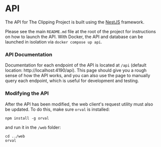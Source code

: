 # API

The API for The Clipping Project is built using the [NestJS](https://nestjs.com/) framework.

Please see the main `README.md` file at the root of the project for instructions on how to launch the API.
With Docker, the API and database can be launched in isolation via `docker compose up api`.

### API Documentation

Documentation for each endpoint of the API is located at `/api` (default location: http://localhost:4190/api).
This page should give you a rough sense of how the API works, and you can also use the page to manually query each endpoint, which is useful for development and testing.

### Modifying the API
After the API has been modified, the web client's request utility must also be updated.
To do this, make sure `orval` is installed:
```
npm install -g orval
```
and run it in the `/web` folder:
```
cd ../web
orval
```
